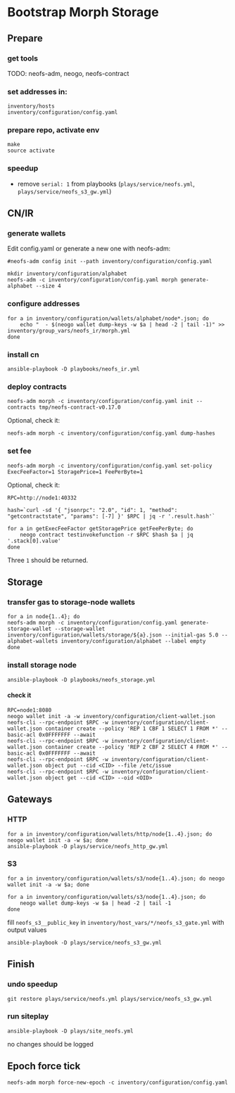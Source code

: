 # Bootstrap Morph Storage

## Prepare

### get tools
TODO: neofs-adm, neogo, neofs-contract

### set addresses in:
```
inventory/hosts
inventory/configuration/config.yaml
```

### prepare repo, activate env
```
make
source activate
```

### speedup
- remove `serial: 1` from playbooks (`plays/service/neofs.yml`, `plays/service/neofs_s3_gw.yml`)


## CN/IR

### generate wallets

Edit config.yaml or generate a new one with neofs-adm:
```
#neofs-adm config init --path inventory/configuration/config.yaml
```

```
mkdir inventory/configuration/alphabet
neofs-adm -c inventory/configuration/config.yaml morph generate-alphabet --size 4
```

### configure addresses
```
for a in inventory/configuration/wallets/alphabet/node*.json; do
	echo "  - $(neogo wallet dump-keys -w $a | head -2 | tail -1)" >> inventory/group_vars/neofs_ir/morph.yml
done
```


### install cn
```
ansible-playbook -D playbooks/neofs_ir.yml
```

### deploy contracts
```
neofs-adm morph -c inventory/configuration/config.yaml init --contracts tmp/neofs-contract-v0.17.0
```
Optional, check it:
```
neofs-adm morph -c inventory/configuration/config.yaml dump-hashes
```

### set fee
```
neofs-adm morph -c inventory/configuration/config.yaml set-policy ExecFeeFactor=1 StoragePrice=1 FeePerByte=1
```

Optional, check it:
```
RPC=http://node1:40332

hash=`curl -sd '{ "jsonrpc": "2.0", "id": 1, "method": "getcontractstate", "params": [-7] }' $RPC | jq -r '.result.hash'`

for a in getExecFeeFactor getStoragePrice getFeePerByte; do
	neogo contract testinvokefunction -r $RPC $hash $a | jq '.stack[0].value'
done
```
Three `1` should be returned.


## Storage

### transfer gas to storage-node wallets
```
for a in node{1..4}; do
neofs-adm morph -c inventory/configuration/config.yaml generate-storage-wallet --storage-wallet inventory/configuration/wallets/storage/${a}.json --initial-gas 5.0 --alphabet-wallets inventory/configuration/alphabet --label empty
done
```

### install storage node
```
ansible-playbook -D playbooks/neofs_storage.yml
```

#### check it
```
RPC=node1:8080
neogo wallet init -a -w inventory/configuration/client-wallet.json
neofs-cli --rpc-endpoint $RPC -w inventory/configuration/client-wallet.json container create --policy 'REP 1 CBF 1 SELECT 1 FROM *' --basic-acl 0x0FFFFFFF --await
neofs-cli --rpc-endpoint $RPC -w inventory/configuration/client-wallet.json container create --policy 'REP 2 CBF 2 SELECT 4 FROM *' --basic-acl 0x0FFFFFFF --await
neofs-cli --rpc-endpoint $RPC -w inventory/configuration/client-wallet.json object put --cid <CID> --file /etc/issue
neofs-cli --rpc-endpoint $RPC -w inventory/configuration/client-wallet.json object get --cid <CID> --oid <OID>
```


## Gateways

### HTTP
```
for a in inventory/configuration/wallets/http/node{1..4}.json; do neogo wallet init -a -w $a; done
ansible-playbook -D plays/service/neofs_http_gw.yml
```

### S3
```
for a in inventory/configuration/wallets/s3/node{1..4}.json; do neogo wallet init -a -w $a; done
```

```
for a in inventory/configuration/wallets/s3/node{1..4}.json; do
	neogo wallet dump-keys -w $a | head -2 | tail -1
done
```
fill `neofs_s3__public_key` in `inventory/host_vars/*/neofs_s3_gate.yml` with output values

```
ansible-playbook -D plays/service/neofs_s3_gw.yml
```

## Finish
### undo speedup
```
git restore plays/service/neofs.yml plays/service/neofs_s3_gw.yml
```

### run siteplay
```
ansible-playbook -D plays/site_neofs.yml
```
no changes should be logged



## Epoch force tick
```
neofs-adm morph force-new-epoch -c inventory/configuration/config.yaml
```
